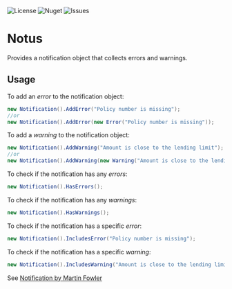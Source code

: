 ![License](https://img.shields.io/github/license/alexander-forbes/notus)
![Nuget](https://img.shields.io/nuget/dt/notus?label=nuget)
![Issues](https://img.shields.io/github/issues/alexander-forbes/notus)

# Notus

Provides a notification object that collects errors and warnings.

## Usage

To add an *error* to the notification object:

```C#
new Notification().AddError("Policy number is missing");
//or
new Notification().AddError(new Error("Policy number is missing"));
```
To add a *warning* to the notification object:

```c#
new Notification().AddWarning("Amount is close to the lending limit");
//or
new Notification().AddWarning(new Warning("Amount is close to the lending limit"));
```

To check if  the notification has any *errors*:

```c#
new Notification().HasErrors();
```

To check if  the notification has any *warnings*:

```c#
new Notification().HasWarnings();
```

To check if the notification has a specific *error*:

```c#
new Notification().IncludesError("Policy number is missing");
```

To check if the notification has a specific *warning*:

```c#
new Notification().IncludesWarning("Amount is close to the lending limit");
```

See [Notification by Martin Fowler](https://martinfowler.com/eaaDev/Notification.html)
